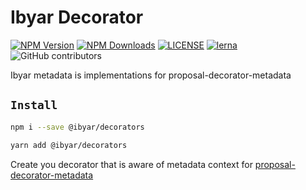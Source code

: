 # Ibyar Decorator

[![NPM Version][npm-image]][npm-url]
[![NPM Downloads][downloads-image]][downloads-url]
[![LICENSE][license-img]][license-url]
[![lerna][lerna-img]][lerna-url]
![GitHub contributors][contributors]

[npm-image]: https://img.shields.io/npm/v/@ibyar/decorators.svg?logo=npm&logoColor=fff&label=NPM+package&color=limegreen
[npm-url]: https://npmjs.org/package/@ibyar/decorators
[downloads-image]: https://img.shields.io/npm/dt/@ibyar/decorators
[downloads-url]: https://npmjs.org/package/@ibyar/decorators
[license-img]: https://img.shields.io/github/license/ibyar/aurora
[license-url]: https://github.com/ibyar/aurora/blob/master/LICENSE
[lerna-img]: https://img.shields.io/badge/maintained%20with-lerna-cc00ff.svg
[lerna-url]: https://lerna.js.org/
[contributors]: https://img.shields.io/github/contributors/ibyar/aurora

Ibyar metadata is implementations for proposal-decorator-metadata

## `Install`

``` bash
npm i --save @ibyar/decorators
```

``` bash
yarn add @ibyar/decorators
```

Create you decorator that is aware of metadata context for [proposal-decorator-metadata](https://github.com/tc39/proposal-decorator-metadata)
